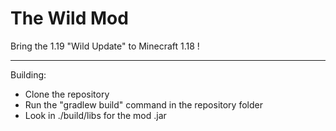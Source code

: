 # The Wild Mod

Bring the 1.19 "Wild Update" to Minecraft 1.18 !

---
Building:

* Clone the repository
* Run the "gradlew build" command in the repository folder
* Look in ./build/libs for the mod .jar
